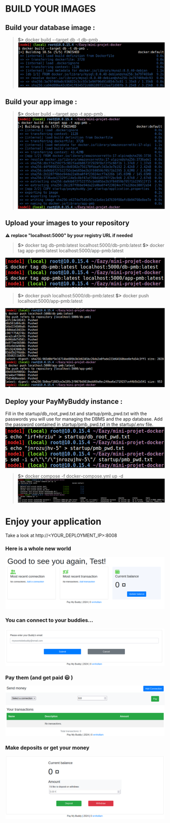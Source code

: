 # BUILD YOUR IMAGES
## Build your database image :
> **$>** docker build --target db -t db-pmb .
![Build1](images/build_db.png)

## Build your app image :
> **$>** docker build --target app -t app-pmb .
![Build2](images/build_app.png)

## Upload your images to your repository
:warning: **replace "localhost:5000" by your registry URL if needed**

> **$>** docker tag db-pmb:latest localhost:5000/db-pmb:latest
**\$>** docker tag app-pmb:latest localhost:5000/app-pmb:latest

![Tag](images/tag_images.png)
> **$>** docker push localhost:5000/db-pmb:latest
**\$>** docker push localhost:5000/app-pmb:latest

![Push](images/push_images.png)

## Deploy your PayMyBuddy instance :
Fill in the startup/db_root_pwd.txt and startup/pmb_pwd.txt with the passwords you will use for managing the DBMS and the app database.
Add the password contained in startup/pmb_pwd.txt in the startup/.env file.
![Creds](images/add_creds.png)

> **$>**  docker compose -f docker-compose.yml up -d
![Deploy](images/deploy.png)

# Enjoy your application
Take a look at http://<YOUR_DEPLOYMENT_IP>:8008
### Here is a whole new world
![Home](images/pmb_home.png)
### You can connect to your buddies...
![Connection](images/pmb_connect.png)
### Pay them (and get paid :smiley: )
![Transaction](images/pmb_transaction.png)
### Make deposits or get your money
![Balance](images/pmb_balance.png)
